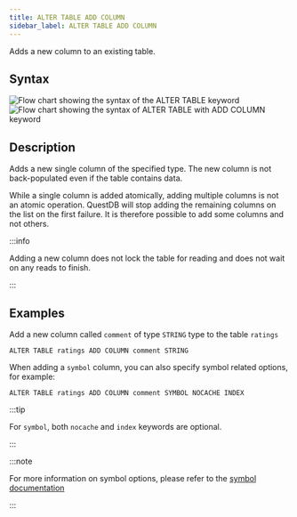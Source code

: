 ```yaml
---
title: ALTER TABLE ADD COLUMN
sidebar_label: ALTER TABLE ADD COLUMN
---
```


Adds a new column to an existing table.

## Syntax

![Flow chart showing the syntax of the ALTER TABLE keyword](/img/docs/diagrams/alterTable.svg)
![Flow chart showing the syntax of ALTER TABLE with ADD COLUMN keyword](/img/docs/diagrams/alterTableAddColumn.svg)

## Description

Adds a new single column of the specified type. The new column is not
back-populated even if the table contains data.

While a single column is added atomically, adding multiple columns is not an
atomic operation. QuestDB will stop adding the remaining columns on the list on
the first failure. It is therefore possible to add some columns and not others.

:::info

Adding a new column does not lock the table for reading and does not wait on any
reads to finish.

:::

## Examples

Add a new column called `comment` of type `STRING` type to the table `ratings`

```questdb-sql title="New column"
ALTER TABLE ratings ADD COLUMN comment STRING
```

When adding a `symbol` column, you can also specify symbol related options, for
example:

```questdb-sql title="New symbol column"
ALTER TABLE ratings ADD COLUMN comment SYMBOL NOCACHE INDEX
```

:::tip

For `symbol`, both `nocache` and `index` keywords are optional.

:::

:::note

For more information on symbol options, please refer to the
[symbol documentation](concept/symbol.md)

:::
